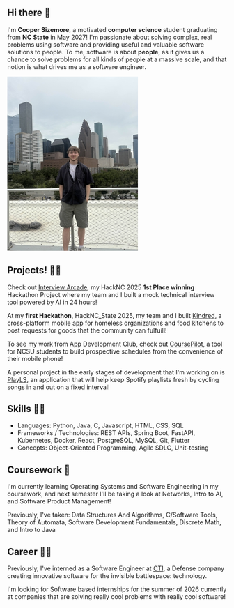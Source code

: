 ## Hi there 👋
I'm **Cooper Sizemore**, a motivated **computer science** student graduating from **NC State** in May 2027! I'm passionate about solving complex, real problems using software and providing useful and valuable software solutions to people. To me, software is about **people**, as it gives us a chance to solve problems for all kinds of people at a massive scale, and that notion is what drives me as a software engineer.

![Picture of Me](https://github.com/coopersizemore/coopersizemore/blob/main/IMG_3864_6_300x400.jpg?raw=true)

## Projects! 👨‍💻

Check out [Interview Arcade](https://github.com/coopersizemore/InterviewArcade), my HackNC 2025 **1st Place winning** Hackathon Project where my team and I built a mock technical interview tool powered by AI in 24 hours!

At my **first Hackathon**, HackNC_State 2025, my team and I built [Kindred](https://github.com/simong2/kindred), a cross-platform mobile app for homeless organizations and food kitchens to post requests for goods that the community can fulfuill! 

To see my work from App Development Club, check out [CoursePilot](https://github.com/NCSU-App-Development-Club/coursepilot), a tool for NCSU students to build prospective schedules from the convenience of their mobile phone!

A personal project in the early stages of development that I'm working on is [PlayLS](https://github.com/coopersizemore/playls), an application that will help keep Spotify playlists fresh by cycling songs in and out on a fixed interval!

## Skills 🤹‍♂️

* Languages: Python, Java, C, Javascript, HTML, CSS, SQL
* Frameworks / Technologies: REST APIs, Spring Boot, FastAPI, Kubernetes, Docker, React, PostgreSQL, MySQL, Git, Flutter
* Concepts: Object-Oriented Programming, Agile SDLC, Unit-testing

## Coursework 📖

I'm currently learning Operating Systems and Software Engineering in my coursework, and next semester I'll be taking a look at Networks, Intro to AI, and Software Product Management!

Previously, I've taken: Data Structures And Algorithms, C/Software Tools, Theory of Automata, Software Development Fundamentals, Discrete Math, and Intro to Java

## Career 👨‍💼

Previously, I've interned as a Software Engineer at [CTI](https://www.ctic.us/), a Defense company creating innovative software for the invisible battlespace: technology.

I'm looking for Software based internships for the summer of 2026 currently at companies that are solving really cool problems with really cool software!
